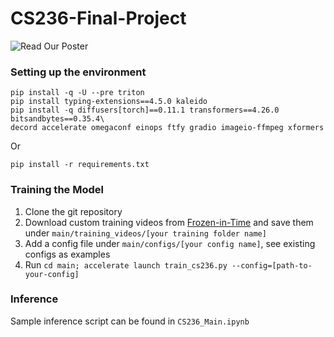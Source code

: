 # CS236-Final-Project
![Read Our Poster](https://drive.google.com/uc?id=1YucQxLTpnLMOmLRIh8OfTbN3kWjPwZgX)

### Setting up the environment
```
pip install -q -U --pre triton
pip install typing-extensions==4.5.0 kaleido
pip install -q diffusers[torch]==0.11.1 transformers==4.26.0 bitsandbytes==0.35.4\
decord accelerate omegaconf einops ftfy gradio imageio-ffmpeg xformers
```
Or
```
pip install -r requirements.txt
```

### Training the Model
1. Clone the git repository
2. Download custom training videos from [Frozen-in-Time](https://meru.robots.ox.ac.uk/frozen-in-time/) and save them under `main/training_videos/[your training folder name]`
3. Add a config file under `main/configs/[your config name]`, see existing configs as examples
4. Run `cd main; accelerate launch train_cs236.py --config=[path-to-your-config]`

### Inference
Sample inference script can be found in `CS236_Main.ipynb`
